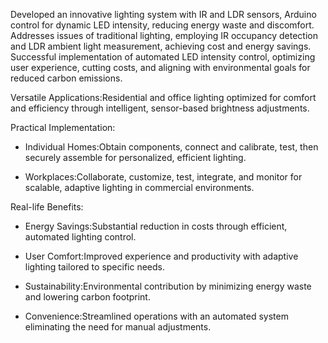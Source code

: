 Developed an innovative lighting system with IR and LDR sensors, Arduino control for dynamic LED intensity, reducing energy waste and discomfort.
Addresses issues of traditional lighting, employing IR occupancy detection and LDR ambient light measurement, achieving cost and energy savings.
Successful implementation of automated LED intensity control, optimizing user experience, cutting costs, and aligning with environmental goals for reduced carbon emissions.

Versatile Applications:Residential and office lighting optimized for comfort and efficiency through intelligent, sensor-based brightness adjustments.

Practical Implementation:

   - Individual Homes:Obtain components, connect and calibrate, test, then securely assemble for personalized, efficient lighting.
     
   - Workplaces:Collaborate, customize, test, integrate, and monitor for scalable, adaptive lighting in commercial environments.
     
Real-life Benefits:
   - Energy Savings:Substantial reduction in costs through efficient, automated lighting control.
     
   - User Comfort:Improved experience and productivity with adaptive lighting tailored to specific needs.
     
   - Sustainability:Environmental contribution by minimizing energy waste and lowering carbon footprint.
     
   - Convenience:Streamlined operations with an automated system eliminating the need for manual adjustments.
